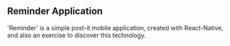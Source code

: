 ## Reminder Application

'Reminder' is a simple post-it mobile application, created with React-Native, and also an exercise to discover this technology.
